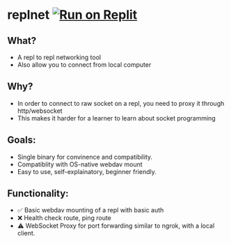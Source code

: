 # replnet [![Run on Replit](https://replit.com/badge/github/ReplDepot/replnet)](https://replit.com/github/ReplDepot/replnet)

## What?
* A repl to repl networking tool
* Also allow you to connect from local computer 
  
## Why?
* In order to connect to raw socket on a repl, you need to proxy it through http/websocket
* This makes it harder for a learner to learn about socket programming

## Goals:

* Single binary for convinence and compatibility. 
* Compatiblity with OS-native webdav mount
* Easy to use, self-explainatory, beginner friendly.

## Functionality:

* ✅ Basic webdav mounting of a repl with basic auth
* ❌ Health check route, ping route 
* ⚠️ WebSocket Proxy for port forwarding similar to ngrok, with a local client. 